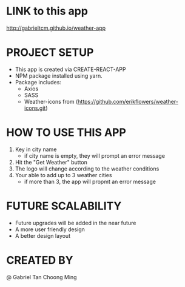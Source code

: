 # LINK to this app

http://gabrieltcm.github.io/weather-app

# PROJECT SETUP

- This app is created via CREATE-REACT-APP
- NPM package installed using yarn.
- Package includes:
  - Axios
  - SASS
  - Weather-icons from (https://github.com/erikflowers/weather-icons.git)

# HOW TO USE THIS APP

1. Key in city name
   - if city name is empty, they will prompt an error message
2. Hit the "Get Weather" button
3. The logo will change according to the weather conditions
4. Your able to add up to 3 weather cities
   - if more than 3, the app will propmt an error message

# FUTURE SCALABILITY

- Future upgrades will be added in the near future
- A more user friendly design
- A better design layout

# CREATED BY

@ Gabriel Tan Choong Ming
